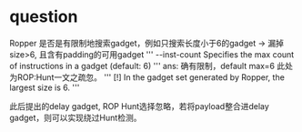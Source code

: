 # question
Ropper 是否是有限制地搜索gadget，例如只搜索长度小于6的gadget
 -> 漏掉 size>6, 且含有padding的可用gadget
'''
  --inst-count <n bytes>
                        Specifies the max count of instructions in a gadget
                        (default: 6)
'''
ans: 确有限制，default max=6
此处为ROP:Hunt一文之疏忽。
'''
  [!] In the gadget set generated by Ropper, the largest size is 6.
'''

此后提出的delay gadget, ROP Hunt选择忽略，若将payload整合进delay gadget，则可以实现绕过Hunt检测。
